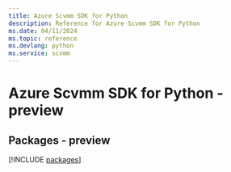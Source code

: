```yaml
---
title: Azure Scvmm SDK for Python
description: Reference for Azure Scvmm SDK for Python
ms.date: 04/11/2024
ms.topic: reference
ms.devlang: python
ms.service: scvmm
---
```

# Azure Scvmm SDK for Python - preview
## Packages - preview
[!INCLUDE [packages](scvmm-index.md)]